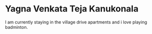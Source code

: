 # Yagna Venkata Teja Kanukonala
I am currently staying in the village drive apartments and i love playing badminton.